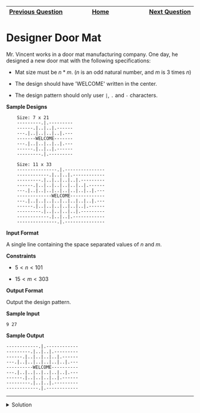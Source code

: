 | <img width=1000>[Previous Question](https://github.com/Kevin-Lago/python-hackerrank-solutions/tree/main/src/python/strings/text_wrap)</img> | <img width=1000>[Home](https://github.com/Kevin-Lago/python-hackerrank-solutions)</img> | <img width=1000>[Next Question](https://github.com/Kevin-Lago/python-hackerrank-solutions/tree/main/src/python/strings/string_formatting)</img> |
|:---|:---:|---:|

# Designer Door Mat

Mr. Vincent works in a door mat manufacturing company. One day, he designed a new door mat with the following specifications:

- Mat size must be $n * m$. ($n$ is an odd natural number, and $m$ is $3$ times $n$)

- The design should have 'WELCOME' written in the center.

- The design pattern should only user ```|```, ```.``` and ```-``` characters.

__Sample Designs__

```
    Size: 7 x 21 
    ---------.|.---------
    ------.|..|..|.------
    ---.|..|..|..|..|.---
    -------WELCOME-------
    ---.|..|..|..|..|.---
    ------.|..|..|.------
    ---------.|.---------
    
    Size: 11 x 33
    ---------------.|.---------------
    ------------.|..|..|.------------
    ---------.|..|..|..|..|.---------
    ------.|..|..|..|..|..|..|.------
    ---.|..|..|..|..|..|..|..|..|.---
    -------------WELCOME-------------
    ---.|..|..|..|..|..|..|..|..|.---
    ------.|..|..|..|..|..|..|.------
    ---------.|..|..|..|..|.---------
    ------------.|..|..|.------------
    ---------------.|.---------------
```

__Input Format__

A single line containing the space separated values of $n$ and $m$.

__Constraints__

- $5 < n < 101$

- $15 < m < 303$

__Output Format__

Output the design pattern.

__Sample Input__

```
9 27
```

__Sample Output__

```
------------.|.------------
---------.|..|..|.---------
------.|..|..|..|..|.------
---.|..|..|..|..|..|..|.---
----------WELCOME----------
---.|..|..|..|..|..|..|.---
------.|..|..|..|..|.------
---------.|..|..|.---------
------------.|.------------
```

---

<details><summary>Solution</summary>
    
```python
if __name__ == '__main__':
    n, m = map(int, input().split())
    ch = int((m - 3) / 2)
    rh = int((n - 1) / 2)

    [print("-" * (ch - (3 * r)) + ".|." * (2 * (r + 1) - 1) + "-" * (ch - (3 * r))) for r in range(rh)]
    print("-" * int((m - 7) / 2) + "WELCOME" + "-" * int((m - 7) / 2))
    [print(
        "-" * (ch - (3 * (rh - r - 1))) + ".|." * (2 * (rh - r) - 1) + "-" * (ch - (3 * (rh - r - 1)))
    ) for r in range(rh)]
```
</details>
